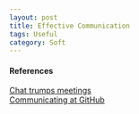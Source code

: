 ```yaml
---
layout: post
title: Effective Communication
tags: Useful
category: Soft
---
```


#### References ####

[Chat trumps meetings](http://zachholman.com/posts/chat/)  
[Communicating at GitHub](http://ben.balter.com/2014/11/06/rules-of-communicating-at-github/) 

